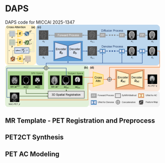 # DAPS
DAPS code for MICCAI 2025-1347
![DAPS framework](./figure/pipeline.png)
## MR Template - PET Registration and Preprocess
## PET2CT Synthesis
## PET AC Modeling
